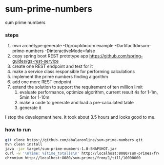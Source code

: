 # sum-prime-numbers
sum prime numbers

### steps
1. mvn archetype:generate -DgroupId=com.example -DartifactId=sum-prime-numbers -DinteractiveMode=false
2. copy spring boot REST prototype app https://github.com/spring-guides/gs-rest-service
3. create one REST endpoint and test for it
4. make a service class responsible for performing calculations
5. implement the prime numbers finding algorithm
6. add one more REST endpoint
7. extend the solution to support the requirement of ten million limit
   1. evaluate performance, optimize algorithm, current result 4s for 1-1m, 5min for 1-10m
   2. make a code to generate and load a pre-calculated table
   3. generate it

I stop the development here. It took about 3.5 hours and looks good to me.

### how to run

```bash
git clone https://github.com/abalanonline/sum-prime-numbers.git
mvn clean install
java -jar target/sum-prime-numbers-1.0-SNAPSHOT.jar
curl -w '\nTime: %{time_total}s\n' http://localhost:8080/sum-primes/from/1/till/10000000
chromium http://localhost:8080/sum-primes/from/1/till/10000000
```
